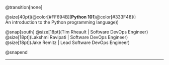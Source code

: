 @transition[none]

@size[40pt](@color[#FF694B](**Python 101**)@color[#333F48](: <br />An introduction to the Python programming language))

@snap[south]
@size[18pt](Tim Rheault | Software DevOps Engineer) <br />
@size[18pt](Lakshmi Ravipati | Software DevOps Engineer) <br />
@size[18pt](Jake Remitz | Lead Software DevOps Engineer) <br />

@snapend

---

